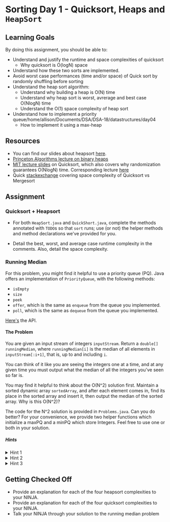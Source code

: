 # Sorting Day 1 - Quicksort, Heaps and `HeapSort`

## Learning Goals

By doing this assignment, you should be able to:

* Understand and justify the runtime and space complexities of quicksort
  * Why quicksort is O(logN) space
* Understand how these two sorts are implemented.
* Avoid worst case performances (time and/or space) of Quick sort by randomly shuffling before sorting
* Understand the heap sort algorithm:
  * Understand why building a heap is O(N) time
  * Understand why heap sort is worst, avrerage and best case O(NlogN) time
  * Understand the O(1) space complexity of heap sort
* Understand how to implement a priority queue/home/allison/Documents/DSA/DSA-18/datastructures/day04
  * How to implement it using a max-heap

## Resources

* You can find our slides about heapsort [here](https://drive.google.com/open?id=1FymC42ujtVceMMYiw9Wa8vMU1ehTvf7uLgcyuIutN68).
* [Princeton Algorithms lecture on binary heaps](https://www.youtube.com/watch?v=U_TfcSpQmNc)
* [MIT lecture slides](https://drive.google.com/open?id=1A-T35tNHuOmlW4Y_u_65HMSGGzBsIljC) on Quicksort, which also covers why randomization guarantees O(NlogN) time. Corresponding lecture [here](https://www.youtube.com/watch?v=vK_q-C-kXhs)
* Quick [stackexchange](https://cs.stackexchange.com/questions/35509/can-anybody-explain-intuitively-why-quick-sort-need-logn-extra-space-and-merge) covering space complexity of Quicksort vs Mergesort

## Assignment

### Quicksort + Heapsort

- For both `HeapSort.java` and `QuickShort.java`, complete the methods annotated with `TODO`s so that `sort` runs; use (or not) the helper methods and method declarations we've provided for you.

- Detail the best, worst, and average case runtime complexity in the comments. Also, detail the space complexity.

### Running Median

For this problem, you might find it helpful to use a priority queue (PQ). Java offers an implementation of `PriorityQueue`, with the following methods:

- `isEmpty`
- `size`
- `peek`
- `offer`, which is the same as `enqueue` from the queue you implemented.
- `poll`, which is the same as `dequeue` from the queue you implemented.

[Here's](https://docs.oracle.com/javase/7/docs/api/java/util/PriorityQueue.html) the API.

#### The Problem

You are given an input stream of integers `inputStream`. Return a `double[] runningMedian`, where `runningMedian[i]` is the median of all elements in `inputStream[:i+1]`, that is, up to and including `i`.

You can think of it like you are seeing the integers one at a time, and at any given time you must output what the median of all the integers you've seen so far is.

You may find it helpful to think about the O(N^2) solution first. Maintain a sorted dynamic array `sortedArray`, and after each element comes in, find its place in the sorted array and insert it, then output the median of the sorted array. Why is this O(N^2)?

The code for the N^2 solution is provided in `Problems.java`. Can you do better? For your convenience, we provide two helper functions which initialize a maxPQ and a minPQ which store Integers. Feel free to use one or both in your solution.

##### Hints

<details> 
  <summary>Hint 1</summary>
    In order to find the median of an array, we only need to know the value of either one or two elements in the corresponding sorted array. For example, if currently we've seen elements `[4, 3, 1, 5, 2]`, we only need one element from the corresponding sorted array `[1, 2, 3, 4, 5]`, which is the one at index `2` (which is `3`). If we add a number (say, 4), then the sorted array becomes `[1, 2, 3, 4, 4, 5]`, and we only need to know the elements at indices `2` and `3` to calculate the median (which evaluates to `3.5`).
</details>

<details> 
  <summary>Hint 2</summary>
    If, as we receive numbers in our input stream we can successfully store 2 numbers: 1. The number after the median (when the array is in sorted order), and 2. The number before the median (or the median itself, if the array is odd-length), then we can calculate the median each time we receive a new number. 
</details>

<details> 
  <summary>Hint 3</summary>
    Store all the numbers before or equal to the median in one data-structure, and all the numbers after the median in another data-structure. Which data structure will allow you to quickly find the median each time you see a number, and to shift elements back-and-forth quickly?
</details>

## Getting Checked Off

- Provide an explanation for each of the four heapsort complexities to your NINJA.
- Provide an explanation for each of the four quicksort complexities to your NINJA.
- Talk your NINJA through your solution to the running median problem
